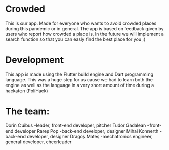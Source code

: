 # Crowded

This is our app. Made for everyone who wants to avoid crowded places during this pandemic or in general.
The app is based on feedback given by users who report how crowded a place is. In the future we will implement a search function so that you can easly find the best place for you ;)


# Development

This app is made using the Flutter build engine and Dart programming language. This was a huge step for us cause we had to learn both the engine as well as the language in a very short amount of time during a hackaton (PoliHack)

# The team:

Dorin Cuibus -leader, front-end developer, pitcher
Tudor Gadalean -front-end developer
Rareș Pop -back-end developer, designer
Mihai Konnerth -back-end developer, designer
Dragoș Mateș -mechatronics engineer, general developer, cheerleader

